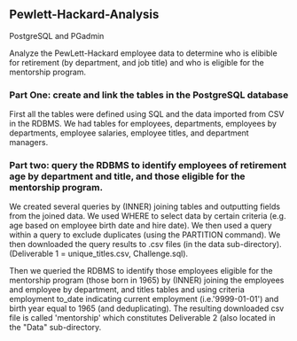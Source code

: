 ## Pewlett-Hackard-Analysis
PostgreSQL and PGadmin

Analyze the PewLett-Hackard employee data to determine who is elibible for retirement (by department, and job title) and who is eligible for the mentorship program.

### Part One: create and link the tables in the PostgreSQL database 
First all the tables were defined using SQL and the data imported from CSV in the RDBMS.  We had tables for employees, departments, employees by departments, employee salaries, employee titles, and department managers.

### Part two: query the RDBMS to identify employees of retirement age by department and title, and those eligible for the mentorship program.
We created several queries by (INNER) joining tables and outputting fields from the joined data.  We used WHERE to select data by certain criteria (e.g. age based on employee birth date and hire date).  We then used a query within a query to exclude duplicates (using the PARTITION command). We then downloaded the query results to .csv files (in the data sub-directory). (Deliverable 1 = unique_titles.csv, Challenge.sql).

Then we queried the RDBMS to identify those employees eligible for the mentorship program (those born in 1965) by (INNER) joining the employees and employee by department, and titles tables and using criteria employment to_date indicating current employment (i.e.'9999-01-01') and birth year equal to 1965 (and deduplicating).  The resulting downloaded csv file is called 'mentorship' which constitutes Deliverable 2 (also located in the "Data" sub-directory.


